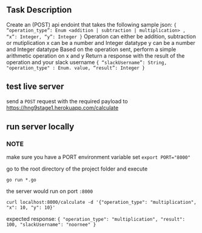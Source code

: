 ## Task Description
Create an (POST) api endoint that takes the following sample json:
`{ “operation_type”: Enum <addition | subtraction | multiplication> , “x”: Integer, “y”: Integer }`
 Operation can either be addition, subtraction or mutiplication
 x can be a number and Integer datatype
 y can be a number and Integer datatype
 Based on the operation sent, perform a simple arithmetic operation on x and y
 Return a response with the result of the operation and your slack username
 `{ “slackUsername”: String, "operation_type" : Enum. value, “result”: Integer }`


## test live server
send a `POST` request with the required payload to
https://hng9stage1.herokuapp.com/calculate


## run server locally

### NOTE
make sure you have a PORT environment variable set
`export PORT="8000"`


go to the root directory of the project folder and execute

`go run *.go`

the server would run on port `:8000`

`curl localhost:8000/calculate -d '{"operation_type": "multiplication", "x": 10, "y": 10}'
` 

expected response:
`
{
    "operation_type": "multiplication",
    "result": 100,
    "slackUsername": "noornee"
}
`
